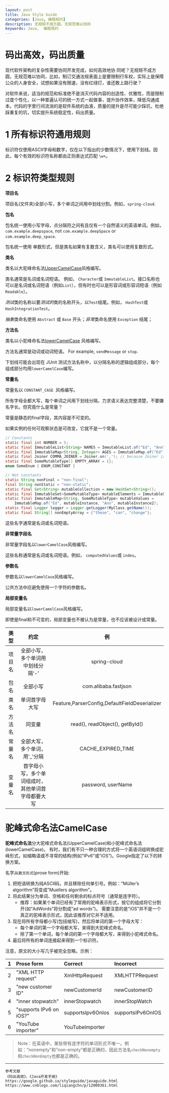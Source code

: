 ```yaml
---
layout: post
title: Java Style Guide
categories: [Java, 编程规约]
description: 无规矩不成方圆，无规范难以协同
keywords: Java,  编程规约
---
```


# 码出高效，码出质量

现代软件架构的复杂性需要协同开发完成，如何高效地协 同呢？无规矩不成方圆，无规范难以协同，比如，制订交通法规表面上是要限制行车权，实际上是保障公众的人身安全，试想如果没有限速，没有红绿灯，谁还敢上路行驶？

对软件来说，适当的规范和标准绝不是消灭代码内容的创造性、优雅性，而是限制过度个性化，以一种普遍认可的统一方式一起做事，提升协作效率，降低沟通成本。代码的字里行间流淌的是软件系统的血液，质量的提升是尽可能少踩坑，杜绝踩重复的坑，切实提升系统稳定性，码出质量。

# 1 所有标识符通用规则

标识符仅使用ASCII字母和数字，仅在以下指出的少数情况下，使用下划线。因此，每个有效的标识符名称都由正则表达式匹配 `\w+`。 

# 2 标识符类型规则

**项目名**

项目名(文件夹)全部小写，多个单词之间用中划线分割。例如，`spring-cloud`.

**包名**

包名统一使用小写字母，点分隔符之间有且仅有一个自然语义的英语单词。例如， `com.example.deepspace`, not `com.example.deepSpace` or `com.example.deep_space`. 

包名统一使用 单数形式，但是类名如果有复数含义，类名可以使用复数形式。 

**类名**

类名以大驼峰命名法[UpperCamelCase](#驼峰式命名法CamelCase)风格编写。

类名通常是名词或名词短语。 例如， `Character`或 `ImmutableList`。接口名称也可以是名词或名词短语（例如`List`），但有时也可以是形容词或形容词短语（例如 `Readable`）。 

*测试*类的名称以要*测试的*类的名称开头，以`Test`结尾。例如， `HashTest`或 `HashIntegrationTest`。 

*抽象*类命名使用 `Abstract` 或 `Base` 开头；*异常*类命名使用 `Exception` 结尾；

**方法名**

类名以小驼峰命名法[lowerCamelCase](#驼峰式命名法CamelCase) 风格编写。

方法名通常是动词或动词短语。 For example, `sendMessage` or `stop`. 

下划线可能会出现在 JUnit 测试方法名称中，以分隔名称的逻辑组成部分，每个组成部分均用`lowerCamelCase`编写。 

**常量名**

常量名以 `CONSTANT_CASE `风格编写。

所有字母全都大写，每个单词之间用下划线分隔，力求语义表达完整清楚，不要嫌名字长。但究竟什么是常量？

常量是静态的final字段，其内容是不可变的。

如果实例的任何可观察状态是可改变，它就不是一个常量。

```java
// Constants
static final int NUMBER = 5;
static final ImmutableList<String> NAMES = ImmutableList.of("Ed", "Ann");
static final ImmutableMap<String, Integer> AGES = ImmutableMap.of("Ed", 35, "Ann", 32);
static final Joiner COMMA_JOINER = Joiner.on(','); // because Joiner is immutable
static final SomeMutableType[] EMPTY_ARRAY = {};
enum SomeEnum { ENUM_CONSTANT }

// Not constants
static String nonFinal = "non-final";
final String nonStatic = "non-static";
static final Set<String> mutableCollection = new HashSet<String>();
static final ImmutableSet<SomeMutableType> mutableElements = ImmutableSet.of(mutable);
static final ImmutableMap<String, SomeMutableType> mutableValues =
    ImmutableMap.of("Ed", mutableInstance, "Ann", mutableInstance2);
static final Logger logger = Logger.getLogger(MyClass.getName());
static final String[] nonEmptyArray = {"these", "can", "change"};
```

这些名字通常是名词或名词短语。

**非常量字段名**

非常量字段名以`lowerCamelCase`风格编写。

这些名称通常是名词或名词短语。例如， `computedValues`或 `index`。 

**参数名**

参数名以`lowerCamelCase`风格编写。 

公共方法中应避免使用一个字符的参数名。

**局部变量名**

局部变量名以`lowerCamelCase`风格编写。 

即使是final和不可变的，局部变量也不被认为是常量，也不应该被设计成常量。

|  类型  |                        约定                        |                      例                       |
| :----: | :------------------------------------------------: | :-------------------------------------------: |
| 项目名 |         全部小写，多个单词用中划线分隔‘-’          |                 spring-cloud                  |
|  包名  |                      全部小写                      |             com.alibaba.fastjson              |
|  类名  |                   单词首字母大写                   | Feature,ParserConfig,DefaultFieldDeserializer |
| 方法名 |                       同变量                       |        read(), readObject(), getById()        |
| 常量名 |           全部大写，多个单词，用'_'分隔            |              CACHE_EXPIRED_TIME               |
| 变量名 | 首字母小写，多个单词组成时，其他单词首字母都要大写 |              password, userName               |


# 驼峰式命名法CamelCase

**驼峰式命名法**分大驼峰式命名法(UpperCamelCase)和小驼峰式命名法(lowerCamelCase)。 有时，我们有不只一种合理的方式将一个英语词组转换成驼峰形式，如缩略语或不寻常的结构(例如”IPv6”或”iOS”)。Google指定了以下的转换方案。

名字从`散文形式`(prose form)开始:

1. 把短语转换为纯ASCII码，并且移除任何单引号。例如：”Müller’s algorithm”将变成”Muellers algorithm”。
2. 将此结果分为单词、空格和任何剩余的标点符号（通常是连字符）。
   - 推荐：如果某个单词已经有了常用的驼峰表示形式，按它的组成将它分割开(如”AdWords”将分割成”ad words”)。 需要注意的是”iOS”并不是一个真正的驼峰表示形式，因此该推荐对它并不适用。
3. 现在将所有字母都小写(包括缩写)，然后将单词的第一个字母大写：
   - 每个单词的第一个字母都大写，来得到大驼峰式命名。
   - 除了第一个单词，每个单词的第一个字母都大写，来得到小驼峰式命名。
4. 最后将所有的单词连接起来得到一个标识符。

注意，原文的大小写几乎被完全忽略。示例：

|  1   | Prose form              | Correct           | Incorrect         |
| :--: | :---------------------- | :---------------- | :---------------- |
|  2   | "XML HTTP request"      | XmlHttpRequest    | XMLHTTPRequest    |
|  3   | "new customer ID"       | newCustomerId     | newCustomerID     |
|  4   | "inner stopwatch"       | innerStopwatch    | innerStopWatch    |
|  5   | "supports IPv6 on iOS?" | supportsIpv6OnIos | supportsIPv6OnIOS |
|  6   | "YouTube importer"      | YouTubeImporter   |                   |

> Note：在英语中，某些带有连字符的单词形式不唯一。例如：”nonempty”和”non-empty”都是正确的，因此方法名`checkNonempty`和`checkNonEmpty`也都是正确的。

---

```
参考文献
《码出高效》、《Java开发手册》
https://google.github.io/styleguide/javaguide.html
https://www.cnblogs.com/liqiangchn/p/12000361.html
```

